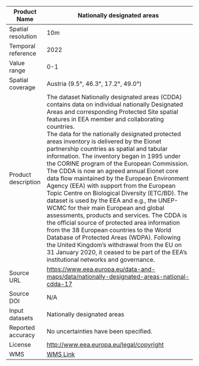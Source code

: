 |Product Name| Nationally designated areas |
| --- | --- |
| Spatial resolution | 10m |
| Temporal reference | 2022 |
| Value range | 0-1 |
| Spatial coverage | Austria (9.5°, 46.3°, 17.2°, 49.0°) |
| Product description | The dataset Nationally designated areas (CDDA) contains data on individual nationally Designated Areas and corresponding Protected Site spatial features in EEA member and collaborating countries.<br>The data for the nationally designated protected areas inventory is delivered by the Eionet partnership countries as spatial and tabular information. The inventory began in 1995 under the CORINE program of the European Commission. The CDDA is now an agreed annual Eionet core data flow maintained by the European Environment Agency (EEA) with support from the European Topic Centre on Biological Diversity (ETC/BD). The dataset is used by the EEA and e.g., the UNEP-WCMC for their main European and global assessments, products and services. The CDDA is the official source of protected area information from the 38 European countries to the World Database of Protected Areas (WDPA). Following the United Kingdom’s withdrawal from the EU on 31 January 2020, it ceased to be part of the EEA’s institutional networks and governance.|
| Source URL | https://www.eea.europa.eu/data-and-maps/data/nationally-designated-areas-national-cdda-17  |
| Source DOI | N/A |
|Input datasets| Nationally designated areas|
| Reported accuracy | No uncertainties have been specified.|
| License | http://www.eea.europa.eu/legal/copyright |
|WMS|[WMS Link](https://bio.discomap.eea.europa.eu/arcgis/services/ProtectedSites/CDDA_Dyna_LAEA/MapServer/WMSServer?request=GetCapabilities&service=WMS)|
